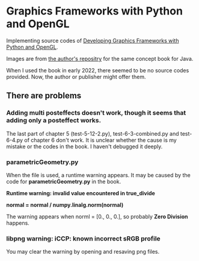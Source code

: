 # Graphics Frameworks with Python and OpenGL
Implementing source codes of [Developing Graphics Frameworks with Python and OpenGL](https://www.taylorfrancis.com/books/oa-mono/10.1201/9781003181378/developing-graphics-frameworks-python-opengl-lee-stemkoski-michael-pascale).

Images are from [the author's repositry](https://github.com/stemkoski/Graphics-Framework-Java) for the same concept book for Java.

When I used the book in early 2022, there seemed to be no source codes provided. 
Now, the author or publisher might offer them.

## There are problems
### Adding multi posteffects doesn't work, though it seems that adding only a posteffect works.
The last part of chapter 5 (test-5-12-2.py), test-6-3-combined.py and test-6-4.py of chapter 6 don't work.
It is unclear whether the cause is my mistake or the codes in the book.
I haven't debugged it deeply.

### parametricGeometry.py
When the file is used, a runtime warning appears. It may be caused by the code for **parametricGeometry.py** in the book.

**Runtime warning: invalid value encountered in true_divide**

**normal = normal / numpy.linalg.norm(normal)**

The warning appears when norml = [0., 0., 0.], so probably **Zero Division** happens.

### libpng warning: iCCP: known incorrect sRGB profile
You may clear the warning by opening and resaving png files.

